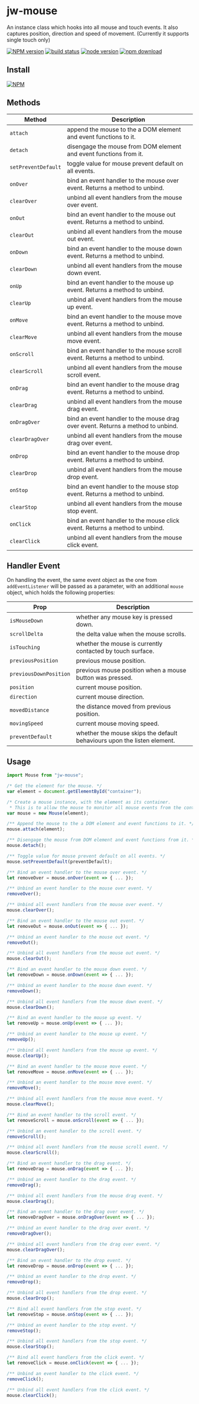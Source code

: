 # jw-mouse

An instance class which hooks into all mouse and touch events.
It also captures position, direction and speed of movement.
(Currently it supports single touch only)

[![NPM version][npm-image]][npm-url]
[![build status][travis-image]][travis-url]
[![node version][node-image]][node-url]
[![npm download][download-image]][download-url]

[npm-image]: http://img.shields.io/npm/v/jw-mouse.svg
[npm-url]: http://npmjs.org/package/jw-mouse
[travis-image]: https://img.shields.io/travis/WaiChungWong/jw-mouse.svg
[travis-url]: https://travis-ci.org/WaiChungWong/jw-mouse
[node-image]: https://img.shields.io/badge/node.js-%3E=_0.10-green.svg
[node-url]: http://nodejs.org/download/
[download-image]: https://img.shields.io/npm/dm/jw-mouse.svg
[download-url]: https://npmjs.org/package/jw-mouse

## Install

[![NPM](https://nodei.co/npm/jw-mouse.png)](https://nodei.co/npm/jw-mouse)

## Methods

| Method              | Description                                                                     |
| ------------------- | ------------------------------------------------------------------------------- |
| `attach`            | append the mouse to the a DOM element and event functions to it.                |
| `detach`            | disengage the mouse from DOM element and event functions from it.               |
| `setPreventDefault` | toggle value for mouse prevent default on all events.                           |
| `onOver`            | bind an event handler to the mouse over event. Returns a method to unbind.      |
| `clearOver`         | unbind all event handlers from the mouse over event.                            |
| `onOut`             | bind an event handler to the mouse out event. Returns a method to unbind.       |
| `clearOut`          | unbind all event handlers from the mouse out event.                             |
| `onDown`            | bind an event handler to the mouse down event. Returns a method to unbind.      |
| `clearDown`         | unbind all event handlers from the mouse down event.                            |
| `onUp`              | bind an event handler to the mouse up event. Returns a method to unbind.        |
| `clearUp`           | unbind all event handlers from the mouse up event.                              |
| `onMove`            | bind an event handler to the mouse move event. Returns a method to unbind.      |
| `clearMove`         | unbind all event handlers from the mouse move event.                            |
| `onScroll`          | bind an event handler to the mouse scroll event. Returns a method to unbind.    |
| `clearScroll`       | unbind all event handlers from the mouse scroll event.                          |
| `onDrag`            | bind an event handler to the mouse drag event. Returns a method to unbind.      |
| `clearDrag`         | unbind all event handlers from the mouse drag event.                            |
| `onDragOver`        | bind an event handler to the mouse drag over event. Returns a method to unbind. |
| `clearDragOver`     | unbind all event handlers from the mouse drag over event.                       |
| `onDrop`            | bind an event handler to the mouse drop event. Returns a method to unbind.      |
| `clearDrop`         | unbind all event handlers from the mouse drop event.                            |
| `onStop`            | bind an event handler to the mouse stop event. Returns a method to unbind.      |
| `clearStop`         | unbind all event handlers from the mouse stop event.                            |
| `onClick`           | bind an event handler to the mouse click event. Returns a method to unbind.     |
| `clearClick`        | unbind all event handlers from the mouse click event.                           |

## Handler Event

On handling the event, the same event object as the one from `addEventListener` will be passed as a parameter, with an additional `mouse` object, which holds the following properties:

| Prop                   | Description                                                             |
| ---------------------- | ----------------------------------------------------------------------- |
| `isMouseDown`          | whether any mouse key is pressed down.                                  |
| `scrollDelta`          | the delta value when the mouse scrolls.                                 |
| `isTouching`           | whether the mouse is currently contacted by touch surface.              |
| `previousPosition`     | previous mouse position.                                                |
| `previousDownPosition` | previous mouse position when a mouse button was pressed.                |
| `position`             | current mouse position.                                                 |
| `direction`            | current mouse direction.                                                |
| `movedDistance`        | the distance moved from previous position.                              |
| `movingSpeed`          | current mouse moving speed.                                             |
| `preventDefault`       | whether the mouse skips the default behaviours upon the listen element. |

## Usage

```javascript
import Mouse from "jw-mouse";

/* Get the element for the mouse. */
var element = document.getElementById("container");

/* Create a mouse instance, with the element as its container.
 * This is to allow the mouse to monitor all mouse events from the container. */
var mouse = new Mouse(element);

/** Append the mouse to the a DOM element and event functions to it. */
mouse.attach(element);

/** Disengage the mouse from DOM element and event functions from it. */
mouse.detach();

/** Toggle value for mouse prevent default on all events. */
mouse.setPreventDefault(preventDefault);

/** Bind an event handler to the mouse over event. */
let removeOver = mouse.onOver(event => { ... });

/** Unbind an event handler to the mouse over event. */
removeOver();

/** Unbind all event handlers from the mouse over event. */
mouse.clearOver();

/** Bind an event handler to the mouse out event. */
let removeOut = mouse.onOut(event => { ... });

/** Unbind an event handler to the mouse out event. */
removeOut();

/** Unbind all event handlers from the mouse out event. */
mouse.clearOut();

/** Bind an event handler to the mouse down event. */
let removeDown = mouse.onDown(event => { ... });

/** Unbind an event handler to the mouse down event. */
removeDown();

/** Unbind all event handlers from the mouse down event. */
mouse.clearDown();

/** Bind an event handler to the mouse up event. */
let removeUp = mouse.onUp(event => { ... });

/** Unbind an event handler to the mouse up event. */
removeUp();

/** Unbind all event handlers from the mouse up event. */
mouse.clearUp();

/** Bind an event handler to the mouse move event. */
let removeMove = mouse.onMove(event => { ... });

/** Unbind an event handler to the mouse move event. */
removeMove();

/** Unbind all event handlers from the mouse move event. */
mouse.clearMove();

/** Bind an event handler to the scroll event. */
let removeScroll = mouse.onScroll(event => { ... });

/** Unbind an event handler to the scroll event. */
removeScroll();

/** Unbind all event handlers from the mouse scroll event. */
mouse.clearScroll();

/** Bind an event handler to the drag event. */
let removeDrag = mouse.onDrag(event => { ... });

/** Unbind an event handler to the drag event. */
removeDrag();

/** Unbind all event handlers from the mouse drag event. */
mouse.clearDrag();

/** Bind an event handler to the drag over event. */
let removeDragOver = mouse.onDragOver(event => { ... });

/** Unbind an event handler to the drag over event. */
removeDragOver();

/** Unbind all event handlers from the drag over event. */
mouse.clearDragOver();

/** Bind an event handler to the drop event. */
let removeDrop = mouse.onDrop(event => { ... });

/** Unbind an event handler to the drop event. */
removeDrop();

/** Unbind all event handlers from the drop event. */
mouse.clearDrop();

/** Bind all event handlers from the stop event. */
let removeStop = mouse.onStop(event => { ... });

/** Unbind an event handler to the stop event. */
removeStop();

/** Unbind all event handlers from the stop event. */
mouse.clearStop();

/** Bind all event handlers from the click event. */
let removeClick = mouse.onClick(event => { ... });

/** Unbind an event handler to the click event. */
removeClick();

/** Unbind all event handlers from the click event. */
mouse.clearClick();
```
